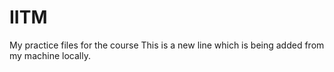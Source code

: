 # IITM
My practice files for the course
This is a new line which is being added from my machine locally. 
